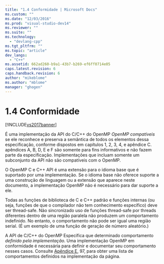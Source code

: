 ```yaml
---
title: "1.4 Conformidade | Microsoft Docs"
ms.custom: ""
ms.date: "12/03/2016"
ms.prod: "visual-studio-dev14"
ms.reviewer: ""
ms.suite: ""
ms.technology: 
  - "devlang-cpp"
ms.tgt_pltfrm: ""
ms.topic: "article"
dev_langs: 
  - "C++"
ms.assetid: 662ad260-b9a1-43b7-b269-ef6ff0714e05
caps.latest.revision: 6
caps.handback.revision: 6
author: "mikeblome"
ms.author: "mblome"
manager: "ghogen"
---
```

# 1.4 Conformidade
[!INCLUDE[vs2017banner](../../assembler/inline/includes/vs2017banner.md)]

É uma implementação da API do C/C++ do OpenMP *OpenMP compatíveis* se ele reconhece e preserva a semântica de todos os elementos dessa especificação, conforme dispostos em capítulos 1, 2, 3, 4, e apêndice C. apêndices A, B, D, E e F são somente para fins informativos e não fazem parte da especificação. Implementações que incluam somente um subconjunto da API não são compatíveis com o OpenMP.  
  
 O OpenMP C e C++ API é uma extensão para o idioma base que é suportado por uma implementação. Se o idioma base não oferece suporte a uma construção de linguagem ou a extensão que aparece neste documento, a implementação OpenMP não é necessário para dar suporte a ele.  
  
 Todas as funções de biblioteca de C e C++ padrão e funções internas (ou seja, funções de que o compilador não tem conhecimento específico) deve ser thread-safe. Não sincronizado uso de funções thread-safe por threads diferentes dentro de uma região paralela não produzem um comportamento indefinido. No entanto, o comportamento não pode ser igual uma região serial. (É um exemplo de uma função de geração de número aleatório.)  
  
 A API de C/C++ do OpenMP Especifica que determinado comportamento *definido pela implementação.* Uma implementação OpenMP em conformidade é necessária para definir e documentar seu comportamento nesses casos. Consulte [Apêndice E](../Topic/E.%20Implementation-Defined%20Behaviors%20in%20OpenMP%20C-C++.md), 97, para obter uma lista de comportamentos definidos na implementação da página.